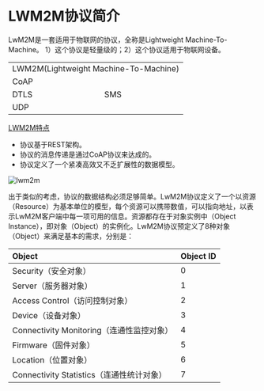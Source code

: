 # LWM2M协议简介
LwM2M是一套适用于物联网的协议，全称是Lightweight Machine-To-Machine。
1）这个协议是轻量级的；2）这个协议适用于物联网设备。

<table>
    <tr>
        <td colspan="2">LWM2M(Lightweight Machine-To-Machine)</td>
    </tr>
    <tr>
        <td colspan="2">CoAP</td>
    </tr>
    <tr>
        <td>DTLS</td><td>SMS</td>
    </tr>
    <tr>
        <td>UDP</td><td>&nbsp;</td>
    </tr>
</table>

[LWM2M特点](https://www.jianshu.com/p/11d34008f486)
- 协议基于REST架构。
- 协议的消息传递是通过CoAP协议来达成的。
- 协议定义了一个紧凑高效又不乏扩展性的数据模型。
  
![lwm2m](../../../assets/img/2022/01/lwm2m.png)

出于类似的考虑，协议的数据结构必须足够简单。LwM2M协议定义了一个以资源（Resource）为基本单位的模型，每个资源可以携带数值，可以指向地址，以表示LwM2M客户端中每一项可用的信息。资源都存在于对象实例中（Object Instance），即对象（Object）的实例化。LwM2M协议预定义了8种对象（Object）来满足基本的需求，分别是：

|Object	|Object ID|
|:-----|:-----|
|Security（安全对象）|	0|
|Server（服务器对象）|	1|
|Access Control（访问控制对象）|	2|
|Device（设备对象）|	3|
|Connectivity Monitoring（连通性监控对象）|	4|
|Firmware（固件对象）|	5|
|Location（位置对象）|	6|
|Connectivity Statistics（连通性统计对象）|	7 |
